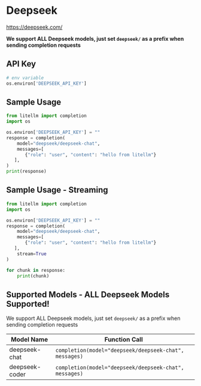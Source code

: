 # Deepseek
https://deepseek.com/

**We support ALL Deepseek models, just set `deepseek/` as a prefix when sending completion requests**

## API Key
```python
# env variable
os.environ['DEEPSEEK_API_KEY']
```

## Sample Usage
```python
from litellm import completion
import os

os.environ['DEEPSEEK_API_KEY'] = ""
response = completion(
    model="deepseek/deepseek-chat", 
    messages=[
       {"role": "user", "content": "hello from litellm"}
   ],
)
print(response)
```

## Sample Usage - Streaming
```python
from litellm import completion
import os

os.environ['DEEPSEEK_API_KEY'] = ""
response = completion(
    model="deepseek/deepseek-chat", 
    messages=[
       {"role": "user", "content": "hello from litellm"}
   ],
    stream=True
)

for chunk in response:
    print(chunk)
```


## Supported Models - ALL Deepseek Models Supported!
We support ALL Deepseek models, just set `deepseek/` as a prefix when sending completion requests

| Model Name               | Function Call                                                                                                                                                      |
|--------------------------|------------------------------------------------------------------------------------------------------------------------------------------------------------------|
| deepseek-chat | `completion(model="deepseek/deepseek-chat", messages)` | 
| deepseek-coder | `completion(model="deepseek/deepseek-chat", messages)` | 


